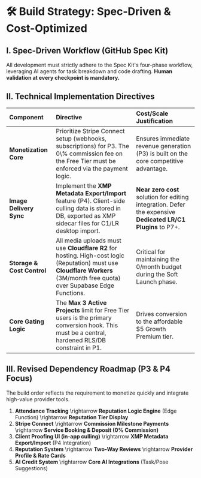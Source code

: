 # **🛠️ Build Strategy: Spec-Driven & Cost-Optimized**

## **I. Spec-Driven Workflow (GitHub Spec Kit)**

All development must strictly adhere to the Spec Kit's four-phase workflow, leveraging AI agents for task breakdown and code drafting. **Human validation at every checkpoint is mandatory.**

## **II. Technical Implementation Directives**

| Component | Directive | Cost/Scale Justification |
| :---- | :---- | :---- |
| **Monetization Core** | Prioritize Stripe Connect setup (webhooks, subscriptions) for P3. The 0\\% commission fee on the Free Tier must be enforced via the payment logic. | Ensures immediate revenue generation (P3) is built on the core competitive advantage. |
| **Image Delivery Sync** | Implement the **XMP Metadata Export/Import** feature (P4). Client-side culling data is stored in DB, exported as XMP sidecar files for C1/LR desktop import. | **Near zero cost** solution for editing integration. Defer the expensive **Dedicated LR/C1 Plugins** to P7+. |
| **Storage & Cost Control** | All media uploads must use **Cloudflare R2** for hosting. High-cost logic (Reputation) must use **Cloudflare Workers** (3M/month free quota) over Supabase Edge Functions. | Critical for maintaining the 0/month budget during the Soft Launch phase. |
| **Core Gating Logic** | The **Max 3 Active Projects** limit for Free Tier users is the primary conversion hook. This must be a central, hardened RLS/DB constraint in P1. | Drives conversion to the affordable $5 Growth Premium tier. |

## **III. Revised Dependency Roadmap (P3 & P4 Focus)**

The build order reflects the requirement to monetize quickly and integrate high-value provider tools.

1. **Attendance Tracking** \\rightarrow **Reputation Logic Engine** (Edge Function) \\rightarrow **Reputation Tier Display**  
2. **Stripe Connect** \\rightarrow **Commission Milestone Payments** \\rightarrow **Service Booking & Deposit (0% Commission)**  
3. **Client Proofing UI (in-app culling)** \\rightarrow **XMP Metadata Export/Import** (P4 Integration)  
4. **Reputation System** \\rightarrow **Two-Way Reviews** \\rightarrow **Provider Profile & Rate Cards**  
5. **AI Credit System** \\rightarrow **Core AI Integrations** (Task/Pose Suggestions)